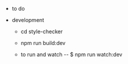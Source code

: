 * to do

* development 
  * cd style-checker
  * npm run build:dev

  * to run and watch -- $ npm run watch:dev